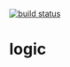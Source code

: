 [![build status](https://secure.travis-ci.org/artjock/logic.png)](http://travis-ci.org/artjock/logic)

logic
=====
